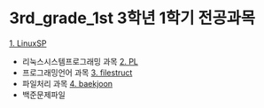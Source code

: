# 3rd_grade_1st 3학년 1학기 전공과목

[1. LinuxSP](https://github.com/KimHyungkeun/3rd_grade/tree/master/Semester3-1/LinuxSP)
- 리눅스시스템프로그래밍 과목
[2. PL](https://github.com/KimHyungkeun/3rd_grade/tree/master/Semester3-1/PL)
- 프로그래밍언어 과목
[3. filestruct](https://github.com/KimHyungkeun/3rd_grade/tree/master/Semester3-1/filestruct)
- 파일처리 과목
[4. baekjoon](https://github.com/KimHyungkeun/3rd_grade/tree/master/Semester3-1/baekjoon)
- 백준문제파일
